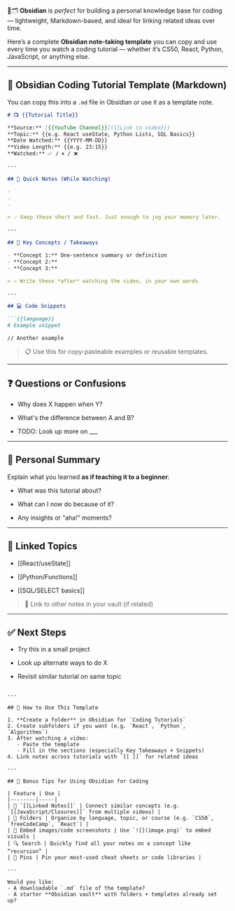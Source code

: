 🧠🗂️ **Obsidian** is _perfect_ for building a personal knowledge base for coding — lightweight, Markdown-based, and ideal for linking related ideas over time.

Here’s a complete **Obsidian note-taking template** you can copy and use every time you watch a coding tutorial — whether it’s CS50, React, Python, JavaScript, or anything else.

---

## 🧾 Obsidian Coding Tutorial Template (Markdown)

You can copy this into a `.md` file in Obsidian or use it as a template note.

````markdown
# 📺 {{Tutorial Title}}

**Source:** [{{YouTube Channel}}]({{Link to video}})  
**Topic:** {{e.g. React useState, Python Lists, SQL Basics}}  
**Date Watched:** {{YYYY-MM-DD}}  
**Video Length:** {{e.g. 23:15}}  
**Watched:** ✅ / ⏸ / ❌

---

## 📝 Quick Notes (While Watching)

- 
- 
- 

> 💡 Keep these short and fast. Just enough to jog your memory later.

---

## 🔑 Key Concepts / Takeaways

- **Concept 1:** One-sentence summary or definition  
- **Concept 2:**  
- **Concept 3:**  

> ✍️ Write these *after* watching the video, in your own words.

---

## 💻 Code Snippets

```{{language}}
# Example snippet
````

```{{language}}
// Another example
```

> 📋 Use this for copy-pasteable examples or reusable templates.

---

## ❓ Questions or Confusions

- Why does X happen when Y?
    
- What's the difference between A and B?
    
- TODO: Look up more on ___
    

---

## 🧠 Personal Summary

Explain what you learned **as if teaching it to a beginner**:

- What was this tutorial about?
    
- What can I now do because of it?
    
- Any insights or “aha!” moments?
    

---

## 🔗 Linked Topics

- [[React/useState]]
    
- [[Python/Functions]]
    
- [[SQL/SELECT basics]]
    

> 🧩 Link to other notes in your vault (if related)

---

## ✅ Next Steps

-  Try this in a small project
    
-  Look up alternate ways to do X
    
-  Revisit similar tutorial on same topic
    

```

---

## 🧠 How to Use This Template

1. **Create a folder** in Obsidian for `Coding Tutorials`
2. Create subfolders if you want (e.g. `React`, `Python`, `Algorithms`)
3. After watching a video:
   - Paste the template
   - Fill in the sections (especially Key Takeaways + Snippets)
4. Link notes across tutorials with `[[ ]]` for related ideas

---

## 🧠 Bonus Tips for Using Obsidian for Coding

| Feature | Use |
|--------|-----|
| 🔗 `[[Linked Notes]]` | Connect similar concepts (e.g. `[[JavaScript/Closures]]` from multiple videos) |
| 📁 Folders | Organize by language, topic, or course (e.g. `CS50`, `freeCodeCamp`, `React`) |
| 📎 Embed images/code screenshots | Use `![](image.png)` to embed visuals |
| 🔍 Search | Quickly find all your notes on a concept like “recursion” |
| 📌 Pins | Pin your most-used cheat sheets or code libraries |

---

Would you like:
- A downloadable `.md` file of the template?
- A starter **Obsidian vault** with folders + templates already set up?
```